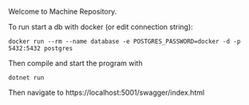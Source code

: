 Welcome to Machine Repository.

To run start a db with docker (or edit connection string):

`docker run --rm --name database -e POSTGRES_PASSWORD=docker -d -p 5432:5432 postgres`

Then compile and start the program with

`dotnet run`

Then navigate to https://localhost:5001/swagger/index.html
